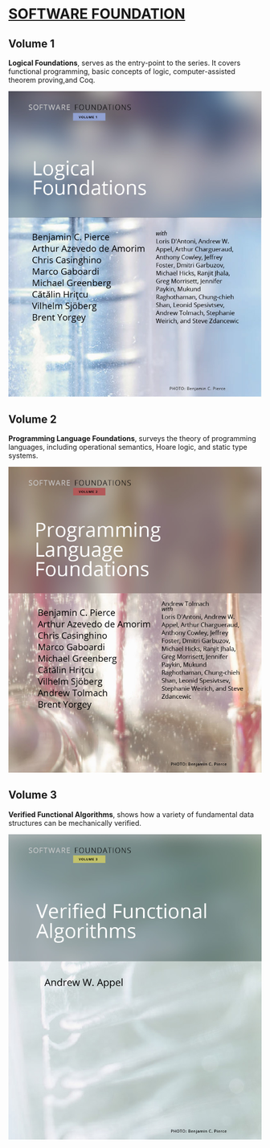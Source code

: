 # [SOFTWARE FOUNDATION][1]

## Volume 1

**Logical Foundations**, serves as the entry-point to the series. It covers functional programming, basic concepts of logic, computer-assisted theorem proving,and Coq.

![vol1][2]

## Volume 2

**Programming Language Foundations**, surveys the theory of programming languages, including operational semantics, Hoare logic, and static type systems.

![vol2][3]

## Volume 3

**Verified Functional Algorithms**, shows how a variety of fundamental data structures can be mechanically verified.

![vol3][4]

[1]: https://softwarefoundations.cis.upenn.edu/draft/index.html
[2]: https://raw.githubusercontent.com/ildyria/SoftwareFoundation/main/covers/lf_icon.jpg
[3]: https://raw.githubusercontent.com/ildyria/SoftwareFoundation/main/covers/plf_icon.jpg
[4]: https://raw.githubusercontent.com/ildyria/SoftwareFoundation/main/covers/vfa_icon.jpg
